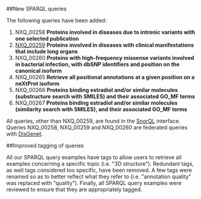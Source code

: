 ##New SPARQL queries

The following queries have been added:

1.	NXQ\_00258 **Proteins involved in diseases due to intronic variants with one selected publication**
2.	[NXQ\_00259](../proteins/search?mode=advanced&queryId=NXQ_00259) **Proteins involved in diseases with clinical manifestations that include long organs**
3.	NXQ\_00260 **Proteins with high-frequency missense variants involved in bacterial infection, with dbSNP identifiers and position on the canonical isoform**
4.	NXQ\_00265 **Retrieve all positional annotations at a given position on a neXtProt isoform**
5.	NXQ\_00266 **Proteins binding estradiol and/or similar molecules (substructure search with SMILES) and their associated GO_MF terms**
6.	NXQ\_00267 **Proteins binding estradiol and/or similar molecules (similarity search with SMILES), and their associated GO_MF terms**

All queries, other than NXQ\_00259, are found in the [SnorQL](https://snorql.nextprot.org/) interface. Queries NXQ\_00258, NXQ\_00259 and NXQ\_00260 are federated queries with [DisGenet](https://www.disgenet.org/).

##Improved tagging of queries

All our SPARQL query examples have tags to allow users to retrieve all examples concerning a specific topic (i.e. &quot;3D structure&quot;). Redundant tags, as well tags considered too specific, have been removed. A few tags were renamed so as to better reflect what they refer to (i.e. &quot;annotation quality&quot; was replaced with &quot;quality&quot;). Finally, all SPARQL query examples were reviewed to ensure that they are appropriately tagged.  
